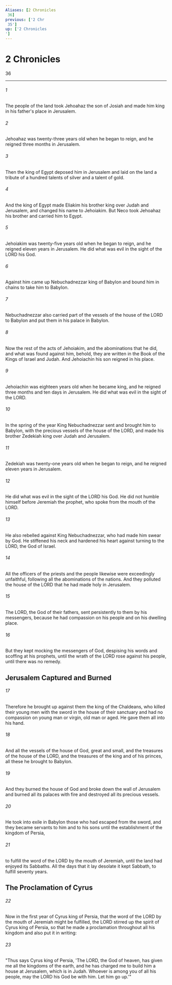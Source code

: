 ```yaml
---
Aliases: [2 Chronicles 36]
previous: ['2 Chr 35']
up: ['2 Chronicles']
---
```

# 2 Chronicles 36

***
 

###### 1 
The people of the land took Jehoahaz the son of Josiah and made him king in his father's place in Jerusalem.  

###### 2 
Jehoahaz was twenty-three years old when he began to reign, and he reigned three months in Jerusalem.  

###### 3 
Then the king of Egypt deposed him in Jerusalem and laid on the land a tribute of a hundred talents of silver and a talent of gold.  

###### 4 
And the king of Egypt made Eliakim his brother king over Judah and Jerusalem, and changed his name to Jehoiakim. But Neco took Jehoahaz his brother and carried him to Egypt.  

###### 5 
Jehoiakim was twenty-five years old when he began to reign, and he reigned eleven years in Jerusalem. He did what was evil in the sight of the LORD his God.  

###### 6 
Against him came up Nebuchadnezzar king of Babylon and bound him in chains to take him to Babylon.  

###### 7 
Nebuchadnezzar also carried part of the vessels of the house of the LORD to Babylon and put them in his palace in Babylon.  

###### 8 
Now the rest of the acts of Jehoiakim, and the abominations that he did, and what was found against him, behold, they are written in the Book of the Kings of Israel and Judah. And Jehoiachin his son reigned in his place.  

###### 9 
Jehoiachin was eighteen years old when he became king, and he reigned three months and ten days in Jerusalem. He did what was evil in the sight of the LORD.  

###### 10 
In the spring of the year King Nebuchadnezzar sent and brought him to Babylon, with the precious vessels of the house of the LORD, and made his brother Zedekiah king over Judah and Jerusalem.  

###### 11 
Zedekiah was twenty-one years old when he began to reign, and he reigned eleven years in Jerusalem.  

###### 12 
He did what was evil in the sight of the LORD his God. He did not humble himself before Jeremiah the prophet, who spoke from the mouth of the LORD.  

###### 13 
He also rebelled against King Nebuchadnezzar, who had made him swear by God. He stiffened his neck and hardened his heart against turning to the LORD, the God of Israel.  

###### 14 
All the officers of the priests and the people likewise were exceedingly unfaithful, following all the abominations of the nations. And they polluted the house of the LORD that he had made holy in Jerusalem.  

###### 15 
The LORD, the God of their fathers, sent persistently to them by his messengers, because he had compassion on his people and on his dwelling place.  

###### 16 
But they kept mocking the messengers of God, despising his words and scoffing at his prophets, until the wrath of the LORD rose against his people, until there was no remedy.  ## Jerusalem Captured and Burned  

###### 17 
Therefore he brought up against them the king of the Chaldeans, who killed their young men with the sword in the house of their sanctuary and had no compassion on young man or virgin, old man or aged. He gave them all into his hand.  

###### 18 
And all the vessels of the house of God, great and small, and the treasures of the house of the LORD, and the treasures of the king and of his princes, all these he brought to Babylon.  

###### 19 
And they burned the house of God and broke down the wall of Jerusalem and burned all its palaces with fire and destroyed all its precious vessels.  

###### 20 
He took into exile in Babylon those who had escaped from the sword, and they became servants to him and to his sons until the establishment of the kingdom of Persia,  

###### 21 
to fulfill the word of the LORD by the mouth of Jeremiah, until the land had enjoyed its Sabbaths. All the days that it lay desolate it kept Sabbath, to fulfill seventy years.  ## The Proclamation of Cyrus  

###### 22 
Now in the first year of Cyrus king of Persia, that the word of the LORD by the mouth of Jeremiah might be fulfilled, the LORD stirred up the spirit of Cyrus king of Persia, so that he made a proclamation throughout all his kingdom and also put it in writing:  

###### 23 
"Thus says Cyrus king of Persia, 'The LORD, the God of heaven, has given me all the kingdoms of the earth, and he has charged me to build him a house at Jerusalem, which is in Judah. Whoever is among you of all his people, may the LORD his God be with him. Let him go up.'"
